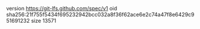 version https://git-lfs.github.com/spec/v1
oid sha256:21f755f5434f695232942bcc032a8f36f62ace6e2c74a47f8e6429c951691232
size 13571

